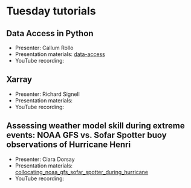 # Tuesday tutorials

## Data Access in Python

- Presenter: Callum Rollo
- Presentation materials: [data-access](https://github.com/oceanhackweek/ohw-tutorials/tree/OHW24/us/01-Tue/data-access-in-python)
- YouTube recording: 

## Xarray
- Presenter: Richard Signell
- Presentation materials: 
- YouTube recording:

## Assessing weather model skill during extreme events: NOAA GFS vs. Sofar Spotter buoy observations of Hurricane Henri

- Presenter: Ciara Dorsay
- Presentation materials: [collocating_noaa_gfs_sofar_spotter_during_hurricane](https://github.com/oceanhackweek/ohw-tutorials/tree/OHW24/us/01-Tue/collocating_noaa_gfs_sofar_spotter_during_hurricane)
- YouTube recording: 


